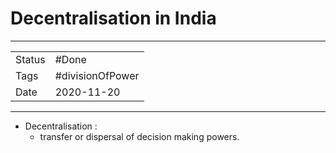 # Decentralisation in India

***

|        |                  |
| ------ | ---------------- |
| Status | #Done            |
| Tags   | #divisionOfPower |
| Date   | 2020-11-20       |

***

*   Decentralisation :
    *   transfer or dispersal of decision making powers.

